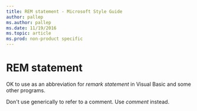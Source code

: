```yaml
---
title: REM statement - Microsoft Style Guide
author: pallep
ms.author: pallep
ms.date: 11/19/2016
ms.topic: article
ms.prod: non-product specific
---
```


# REM statement

OK to use as an abbreviation for *remark statement* in Visual Basic and some other programs. 

Don't use generically to refer to a comment. Use *comment* instead.
